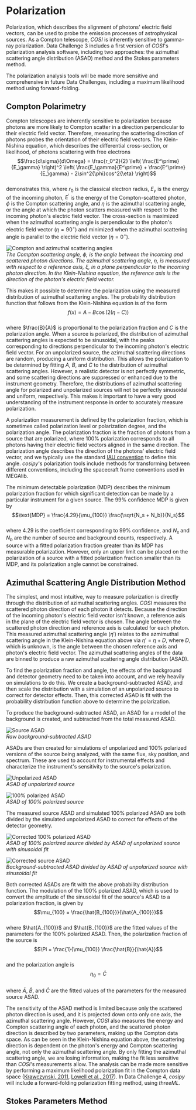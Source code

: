 # Polarization       

Polarization, which describes the alignment of photons' electric field vectors, can be used to probe the emission processes of astrophysical sources. As a Compton telescope, *COSI* is inherently sensitive to gamma-ray polarization. Data Challenge 3 includes a first version of *COSI*'s polarization analysis software, including two approaches: the azimuthal scattering angle distribution (ASAD) method and the Stokes parameters method.        

The polarization analysis tools will be made more sensitive and comprehensive in future Data Challenges, including a maximum likelihood method using forward-folding.        

## Compton Polarimetry       

Compton telescopes are inherently sensitive to polarization because photons are more likely to Compton scatter in a direction perpendicular to their electric field vector. Therefore, measuring the scattering direction of photons probes the orientation of their electric field vectors. The Klein-Nishina equation, which describes the differential cross-section, or likelihood, of photons scattering with free electrons               
$$\frac{d\sigma}{d\Omega} = \frac{r_0^2}{2} \left( \frac{E^\prime}{E_\gamma} \right)^2 \left( \frac{E_\gamma}{E^\prime} + \frac{E^\prime}{E_\gamma} - 2\sin^2{\phi}cos^2{\eta} \right)$$        
demonstrates this, where $r_0$ is the classical electron radius, $E_\gamma$ is the energy of the incoming photon, $E^\prime$ is the energy of the Compton-scattered photon, $\phi$ is the Compton scattering angle, and $\eta$ is the azimuthal scattering angle, or the angle at which the photon scatters measured with respect to the incoming photon's electric field vector. The cross-section is maximized when the azimuthal scattering angle is perpendicular to the photon's electric field vector ($\eta=90^\circ$) and minimized when the azimuthal scattering angle is parallel to the electric field vector ($\eta=0^\circ$).   

![Compton and azimuthal scattering angles](images/scattering-angles.png "Compton and azimuthal scattering angles")        
*The Compton scattering angle, ϕ, is the angle between the incoming and scattered photon directions. The azimuthal scattering angle, η, is measured with respect to a reference axis, ξ, in a plane perpendicular to the incoming photon direction. In the Klein-Nishina equation, the reference axis is the direction of the photon's electric field vector.*          

This makes it possible to determine the polarization using the measured distribution of azimuthal scattering angles. The probability distribution function that follows from the Klein-Nishina equation is of the form       
$$f(x) = A - B \cos{(2 (\eta - C))}$$         
where $\frac{B}{A}$ is proportional to the polarization fraction and $C$ is the polarization angle. When a source is polarized, the distribution of azimuthal scattering angles is expected to be sinusoidal, with the peaks corresponding to directions perpendicular to the incoming photon's electric field vector. For an unpolarized source, the azimuthal scattering directions are random, producing a uniform distribution. This allows the polarization to be determined by fitting $A$, $B$, and $C$ to the distribution of azimuthal scattering angles. However, a realistic detector is not perfectly symmetric, and some scattering directions are suppressed or enhanced due to the instrument geometry. Therefore, the distributions of azimuthal scattering angle for polarized and unpolarized sources will not be perfectly sinusoidal and uniform, respectively. This makes it important to have a very good understanding of the instrument response in order to accurately measure polarization.        

A polarization measurement is defined by the polarization fraction, which is sometimes called polarization level or polarization degree, and the polarization angle. The polarization fraction is the fraction of photons from a source that are polarized, where 100% polarization corresponds to all photons having their electric field vectors aligned in the same direction. The polarization angle describes the direction of the photons' electric field vector, and we typically use the standard [IAU convention](https://lambda.gsfc.nasa.gov/product/about/pol_convention.html) to define this angle. *cosipy*'s polarization tools include methods for transforming between different conventions, including the spacecraft frame conventions used in MEGAlib.         

The minimum detectable polarization (MDP) describes the minimum polarization fraction for which significant detection can be made by a particular instrument for a given source. The 99% confidence MDP is given by       
$$\text{MDP} = \frac{4.29}{\mu_{100}} \frac{\sqrt{N_s + N_b}}{N_s}$$      
where 4.29 is the coefficient corresponding to 99% confidence, and $N_s$ and $N_b$ are the number of source and background counts, respectively. A source with a fitted polarization fraction greater than its MDP has measurable polarization. However, only an upper limit can be placed on the polarization of a source with a fitted polarization fraction smaller than its MDP, and its polarization angle cannot be constrained. 

## Azimuthal Scattering Angle Distribution Method       

The simplest, and most intuitive, way to measure polarization is directly through the distribution of azimuthal scattering angles. *COSI* measures the scattered photon direction of each photon it detects. Because the direction of the incoming photon's electric field vector isn't known, a reference axis in the plane of the electric field vector is chosen. The angle between the scattered photon direction and reference axis is calculated for each photon. This measured azimuthal scattering angle ($\eta'$) relates to the azmimuthal scattering angle in the Klein-Nishina equation above via $\eta' = \eta + D$, where $D$, which is unknown, is the angle between the chosen reference axis and photon's electric field vector. The azimuthal scattering angles of the data are binned to produce a raw azimuthal scattering angle distribution (ASAD).      

To find the polarization fraction and angle, the effects of the background and detector geometry need to be taken into account, and we rely heavily on simulations to do this. We create a background-subtracted ASAD, and then scale the distribution with a simulation of an unpolarized source to correct for detector effects. Then, this corrected ASAD is fit with the probability distribution function above to determine the polarization.           

To produce the background-subtracted ASAD, an ASAD for a model of the background is created, and subtracted from the total measured ASAD. 

![Source ASAD](images/source-asad.png "Source ASAD")       
*Raw background-subtracted ASAD*        

ASADs are then created for simulations of unpolarized and 100% polarized versions of the source being analyzed, with the same flux, sky position, and spectrum. These are used to account for instrumental effects and characterize the instrument's sensitivity to the source's polarization. 

![Unpolarized ASAD](images/unpolarized-asad.png "Unpolarized ASAD")       
*ASAD of unpolarized source*       

![100% polarized ASAD](images/100-percent-polarized-asad.png "100% polarized ASAD")       
*ASAD of 100% polarized source*       

The measured source ASAD and simulated 100% polarized ASAD are both divided by the simulated unpolarized ASAD to correct for effects of the detector geometry.        

![Corrected 100% polarized ASAD](images/corrected-100-percent-polarized-asad.png "Corrected 100% polarized ASAD")      
*ASAD of 100% polarized source divided by ASAD of unpolarized source with sinusoidal fit*       

![Corrected source ASAD](images/corrected-source-asad.png "Corrected source ASAD")         
*Background-subtracted ASAD divided by ASAD of unpolarized source with sinusoidal fit*       

Both corrected ASADs are fit with the above probability distribution function. The modulation of the 100% polarized ASAD, which is used to convert the amplitude of the sinusoidal fit of the source's ASAD to a polarization fraction, is given by        
$$\mu_{100} = \frac{\hat{B_{100}}}{\hat{A_{100}}}$$               
where $\hat{A_{100}}$ and $\hat{B_{100}}$ are the fitted values of the parameters for the 100% polarized ASAD. Then, the polarization fraction of the source is        
$$\Pi = \frac{1}{\mu_{100}} \frac{\hat{B}}{\hat{A}}$$        
and the polarization angle is         
$$\eta_0 = \hat{C}$$       
where $\hat{A}$, $\hat{B}$, and $\hat{C}$ are the fitted values of the parameters for the measured source ASAD.     

The sensitivity of the ASAD method is limited because only the scattered photon direction is used, and it is projected down onto only one axis, the azimuthal scattering angle. However, *COSI* also measures the energy and Compton scattering angle of each photon, and the scattered photon direction is described by two parameters, making up the Compton data space. As can be seen in the Klein-Nishina equation above, the scattering direction is dependent on the photon's energy and Compton scattering angle, not only the azimuthal scattering angle. By only fitting the azimuthal scattering angle, we are losing information, making the fit less sensitive than *COSI*'s measurements allow. The analysis can be made more sensitive by performing a maximum likelihood polarization fit in the Compton data space ([Krawczynski, 2011](https://ui.adsabs.harvard.edu/abs/2011APh....34..784K/abstract), [Lowell et al., 2017](https://ui.adsabs.harvard.edu/abs/2017ApJ...848..120L/abstract)). In Data Challenge 4, *cosipy* will include a forward-folding polarization fitting method, using *threeML*. 

## Stokes Parameters Method      

